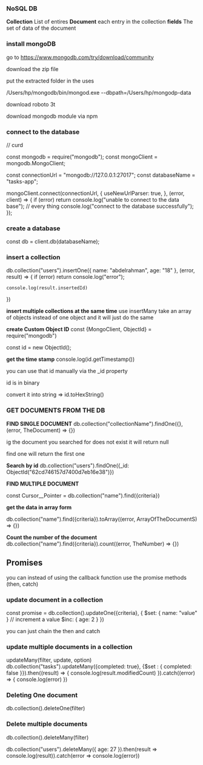 ### NoSQL DB 


**Collection** List of entires
**Document** each entry in the collection 
**fields**  The set of data of the document


### install mongoDB

go to https://www.mongodb.com/try/download/community 

download the zip file

put the extracted folder in the uses 

/Users/hp/mongodb/bin/mongod.exe --dbpath=/Users/hp/mongodp-data


download roboto 3t 

download mongodb module via npm

### connect to the database
// curd

const mongodb = require("mongodb");
const mongoClient = mongodb.MongoClient;

const connectionUrl = "mongodb://127.0.0.1:27017";
const databaseName = "tasks-app";

mongoClient.connect(connectionUrl, {
  useNewUrlParser: true,
}, (error, client) => {
  if (error) return console.log("unable to connect to the data base");
  // every thing
  console.log("connect to the database successfully");
});


### create a database 

const db = client.db(databaseName);

### insert a collection 
db.collection("users").insertOne({
    name: "abdelrahman", 
    age: "18"
  }, (error, result) => {
    if (error) return console.log("error");

    console.log(result.insertedId)
  })

**insert multiple collections at the same time**
use insertMany
take an array of objects instead of one object and it will just do the same


**create Custom Object ID**
const {MongoClient, ObjectId} = require("mongodb")

const id = new ObjectId();


**get the time stamp**
console.log(id.getTimestamp())

you can use that id manually via the _id property

id is in binary 

convert it into string => id.toHexString()

### GET DOCUMENTS FROM THE DB

**FIND SINGLE DOCUMENT**
db.collection("collectionName").findOne({}, (error, TheDocument) => {})


ig the document you searched for does not exist it will return null

find one will return the first one

**Search by id**
    db.collection("users").findOne({_id: ObjectId("62cd746157d7400d7eb16e38")})


**FIND MULTIPLE DOCUMENT**

const Cursor__Pointer = db.collection("name").find({criteria})

**get the data in array form**

db.collection("name").find({criteria}).toArray((error, ArrayOfTheDocumentS) => {})

**Count the number of the document**
db.collection("name").find({criteria}).count((error, TheNumber) => {})

## Promises 
you can instead of using the callback function use the promise methods (then, catch)

### update document in a collection

 const promise = db.collection().updateOne({criteria}, {
  $set: {
    name: "value"
  }
  // increment a value
    $inc: {
    age: 2
  }
 })

you can just chain the then and catch

### update multiple documents in a collection
updateMany(filter, update, option)
db.collection("tasks").updateMany({completed: true}, {$set : {
      completed: false
    }}).then((result) => {
      console.log(result.modifiedCount)
    }).catch((error) => {
      console.log(error)
    })

### Deleting One document
db.collection().deleteOne(filter)


### Delete multiple documents
db.collection().deleteMany(filter)

db.collection("users").deleteMany({
      age: 27
    }).then(result => console.log(result)).catch(error => console.log(error))